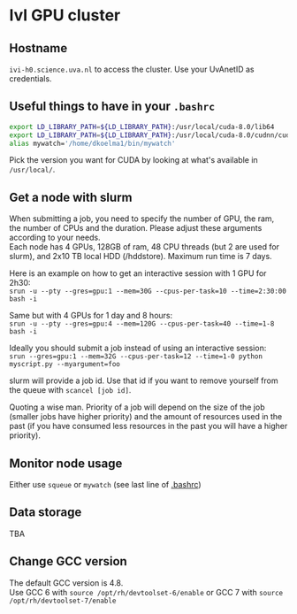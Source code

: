 # IvI GPU cluster

## Hostname

`ivi-h0.science.uva.nl` to access the cluster. Use your UvAnetID as credentials.

## Useful things to have in your `.bashrc`

```bash
export LD_LIBRARY_PATH=${LD_LIBRARY_PATH}:/usr/local/cuda-8.0/lib64
export LD_LIBRARY_PATH=${LD_LIBRARY_PATH}:/usr/local/cuda-8.0/cudnn/cuda/lib64
alias mywatch='/home/dkoelma1/bin/mywatch'
```

Pick the version you want for CUDA by looking at what's available in `/usr/local/`.

## Get a node with slurm

When submitting a job, you need to specify the number of GPU, the ram, the number of CPUs and the duration. Please adjust these arguments according to your needs.  
Each node has 4 GPUs, 128GB of ram, 48 CPU threads (but 2 are used for slurm), and 2x10 TB local HDD (/hddstore). Maximum run time is 7 days.

Here is an example on how to get an interactive session with 1 GPU for 2h30:  
`srun -u --pty --gres=gpu:1 --mem=30G --cpus-per-task=10 --time=2:30:00 bash -i`

Same but with 4 GPUs for 1 day and 8 hours:  
`srun -u --pty --gres=gpu:4 --mem=120G --cpus-per-task=40 --time=1-8 bash -i`  

Ideally you should submit a job instead of using an interactive session:  
`srun --gres=gpu:1 --mem=32G --cpus-per-task=12 --time=1-0 python myscript.py --myargument=foo`

slurm will provide a job id. Use that id if you want to remove yourself from the queue with `scancel [job id]`.

Quoting a wise man. Priority of a job will depend on the size of the job (smaller jobs have higher priority) and the amount of resources used in the past (if you have consumed less resources in the past you will have a higher priority).

## Monitor node usage

Either use `squeue` or `mywatch` (see last line of [.bashrc](#useful-things-to-have-in-your-bashrc))

## Data storage

TBA

## Change GCC version

The default GCC version is 4.8.  
Use GCC 6 with
`source /opt/rh/devtoolset-6/enable`
or GCC 7 with
`source /opt/rh/devtoolset-7/enable`
